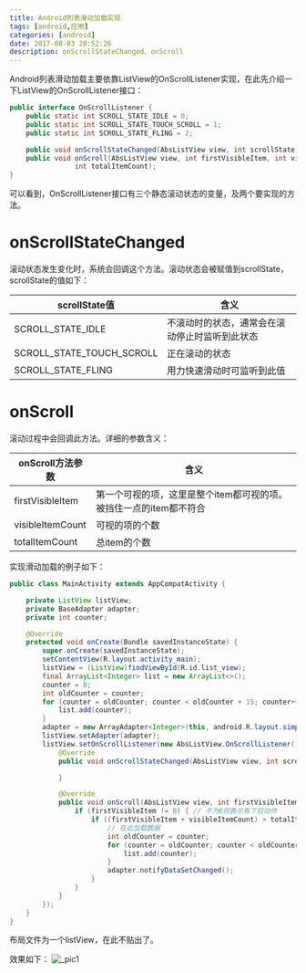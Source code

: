 ```yaml
---
title: Android列表滑动加载实现
tags: [android,应用]
categories: [android]
date: 2017-08-03 20:52:26
description: onScrollStateChanged、onScroll
---
```

Android列表滑动加载主要依靠ListView的OnScrollListener实现，在此先介绍一下ListView的OnScrollListener接口：


```java
public interface OnScrollListener {
    public static int SCROLL_STATE_IDLE = 0;
    public static int SCROLL_STATE_TOUCH_SCROLL = 1;
    public static int SCROLL_STATE_FLING = 2;

    public void onScrollStateChanged(AbsListView view, int scrollState);
    public void onScroll(AbsListView view, int firstVisibleItem, int visibleItemCount,
				int totalItemCount);
}
```


可以看到，OnScrollListener接口有三个静态滚动状态的变量，及两个要实现的方法。

# onScrollStateChanged
滚动状态发生变化时，系统会回调这个方法。滚动状态会被赋值到scrollState，scrollState的值如下：



| scrollState值 | 含义 | 
| - | - |
| SCROLL_STATE_IDLE | 不滚动时的状态，通常会在滚动停止时监听到此状态 | 
| SCROLL_STATE_TOUCH_SCROLL | 正在滚动的状态 | 
| SCROLL_STATE_FLING | 用力快速滑动时可监听到此值 | 


# onScroll
滚动过程中会回调此方法。详细的参数含义：



| onScroll方法参数 | 含义 | 
| - | - |
| firstVisibleItem | 第一个可视的项，这里是整个item都可视的项。被挡住一点的item都不符合 | 
| visibleItemCount | 可视的项的个数 | 
| totalItemCount | 总item的个数 | 


实现滑动加载的例子如下：

```java
public class MainActivity extends AppCompatActivity {

    private ListView listView;
    private BaseAdapter adapter;
    private int counter;

    @Override
    protected void onCreate(Bundle savedInstanceState) {
        super.onCreate(savedInstanceState);
        setContentView(R.layout.activity_main);
        listView = (ListView)findViewById(R.id.list_view);
        final ArrayList<Integer> list = new ArrayList<>();
        counter = 0;
        int oldCounter = counter;
        for (counter = oldCounter; counter < oldCounter + 15; counter++) {
            list.add(counter);
        }
        adapter = new ArrayAdapter<Integer>(this, android.R.layout.simple_list_item_1, list);
        listView.setAdapter(adapter);
        listView.setOnScrollListener(new AbsListView.OnScrollListener() {
            @Override
            public void onScrollStateChanged(AbsListView view, int scrollState) {

            }

            @Override
            public void onScroll(AbsListView view, int firstVisibleItem, int visibleItemCount, int totalItemCount) {
                if (firstVisibleItem != 0) { // 不为0则表示有下拉动作
                    if ((firstVisibleItem + visibleItemCount) > totalItemCount - 2) { // 当前第一个完全可见的item再下拉一个页面长度，即变为倒数第二个时
                        // 在此加载数据
                        int oldCounter = counter;
                        for (counter = oldCounter; counter < oldCounter + 15; counter++) {
                            list.add(counter);
                        }
                        adapter.notifyDataSetChanged();
                    }
                }
            }
        });
    }
}
```


布局文件为一个listView，在此不贴出了。


效果如下：
![_pic1](1.gif)